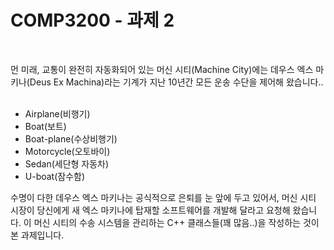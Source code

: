 # COMP3200 - 과제 2

<br>

먼 미래, 교통이 완전히 자동화되어 있는 머신 시티(Machine City)에는 데우스 엑스 마키나(Deus Ex Machina)라는 기계가 지난 10년간 모든 운송 수단을 제어해 왔습니다..
<br><br>

- Airplane(비행기)
- Boat(보트)
- Boat-plane(수상비행기)
- Motorcycle(오토바이)
- Sedan(세단형 자동차)
- U-boat(잠수함)

수명이 다한 데우스 엑스 마키나는 공식적으로 은퇴를 눈 앞에 두고 있어서, 머신 시티 시장이 당신에게 새 엑스 마키나에 탑재할 소프트웨어를 개발해 달라고 요청해 왔습니다. 이 머신 시티의 수송 시스템을 관리하는 C++ 클래스들(꽤 많음..)을 작성하는 것이 본 과제입니다.
